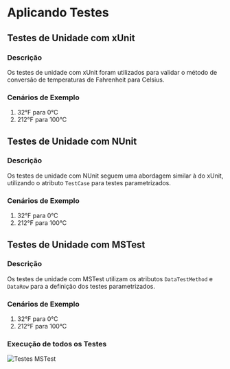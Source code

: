 # Aplicando Testes

## Testes de Unidade com xUnit
### Descrição
Os testes de unidade com xUnit foram utilizados para validar o método de conversão de temperaturas de Fahrenheit para Celsius.
### Cenários de Exemplo
1. 32°F para 0°C
2. 212°F para 100°C


## Testes de Unidade com NUnit
### Descrição
Os testes de unidade com NUnit seguem uma abordagem similar à do xUnit, utilizando o atributo `TestCase` para testes parametrizados.
### Cenários de Exemplo
1. 32°F para 0°C
2. 212°F para 100°C


## Testes de Unidade com MSTest
### Descrição
Os testes de unidade com MSTest utilizam os atributos `DataTestMethod` e `DataRow` para a definição dos testes parametrizados.
### Cenários de Exemplo
1. 32°F para 0°C
2. 212°F para 100°C
### Execução de todos os Testes
![Testes MSTest](../aplicando-testes-ponderada/src/asset/Testes.png)
